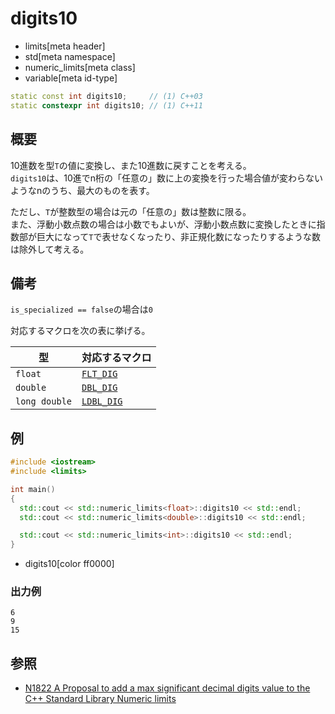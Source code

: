 # digits10
* limits[meta header]
* std[meta namespace]
* numeric_limits[meta class]
* variable[meta id-type]

```cpp
static const int digits10;     // (1) C++03
static constexpr int digits10; // (1) C++11
```

## 概要
10進数を型`T`の値に変換し、また10進数に戻すことを考える。  
`digits10`は、10進でn桁の「任意の」数に上の変換を行った場合値が変わらないようなnのうち、最大のものを表す。


ただし、`T`が整数型の場合は元の「任意の」数は整数に限る。  
また、浮動小数点数の場合は小数でもよいが、浮動小数点数に変換したときに指数部が巨大になって`T`で表せなくなったり、非正規化数になったりするような数は除外して考える。


## 備考
`is_specialized == false`の場合は`0`

対応するマクロを次の表に挙げる。

| 型            | 対応するマクロ                              |
|---------------|---------------------------------------------|
| `float`       | [`FLT_DIG`](/reference/cfloat/flt_dig.md)   |
| `double`      | [`DBL_DIG`](/reference/cfloat/dbl_dig.md)   |
| `long double` | [`LDBL_DIG`](/reference/cfloat/ldbl_dig.md) |


## 例
```cpp example
#include <iostream>
#include <limits>

int main()
{
  std::cout << std::numeric_limits<float>::digits10 << std::endl;
  std::cout << std::numeric_limits<double>::digits10 << std::endl;

  std::cout << std::numeric_limits<int>::digits10 << std::endl;
}
```
* digits10[color ff0000]

### 出力例
```
6
9
15
```


## 参照
- [N1822 A Proposal to add a max significant decimal digits value to the C++ Standard Library Numeric limits](http://www.open-std.org/jtc1/sc22/wg21/docs/papers/2005/n1822.pdf)

